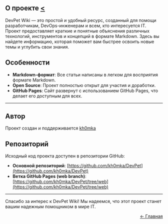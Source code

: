 ## О проекте [<](/DevPet/)
DevPet Wiki — это простой и удобный ресурс, созданный для помощи разработчикам, DevOps-инженерам и всем, кто интересуется IT. Проект предоставляет краткие и понятные объяснения различных технологий, инструментов и концепций в формате Markdown. Здесь вы найдете информацию, которая поможет вам быстрее освоить новые темы и углубить свои знания.

## Особенности
- **Markdown-формат**: Все статьи написаны в легком для восприятия формате Markdown.
- **Open Source**: Проект полностью открыт для участия и доработки.
- **GitHub Pages**: Сайт развернут с использованием GitHub Pages, что делает его доступным для всех.

---

## Автор
Проект создан и поддерживается [kh0mka](https://github.com/kh0mka/)

## Репозиторий
Исходный код проекта доступен в репозитории GitHub:
- **Основной репозиторий**: [https://github.com/kh0mka/DevPet](https://github.com/kh0mka/DevPet)
- **Ветка GitHub Pages (web branch)**: [https://github.com/kh0mka/DevPet/tree/web](https://github.com/kh0mka/DevPet/tree/web)

---

Спасибо за интерес к DevPet Wiki! Мы надеемся, что этот проект станет вашим надежным помощником в мире IT.

<p align="right">
<a href="../">← Главная</a>
</p>